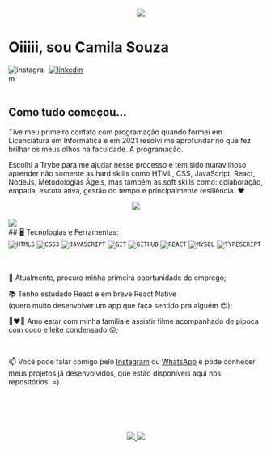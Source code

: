 
<img align="right" width="250px" style="margin-top:-20px" src="https://github.com/camilapdsilva/camilapdsilva/blob/1f8e16fd3657474fcce0be804a6e82d3c213afe5/MilaFace_cropped-removebg-preview.png">

<div dsplay="inline-block">
 
 <h1 align="left">Oiiiii, sou Camila Souza</h1>
 <a href="https://www.instagram.com/milinhaps27/">
    <img align="left" width="80px" src="https://i.ibb.co/qkGSp1D/instagram.png" alt="instagram" style="vertical-align:top;">
  </a> 
  <a href="https://www.linkedin.com/in/camilapdsilva/">
    <img width="80px" src="https://i.ibb.co/RyZx12b/linkedin.png" alt="linkedin" style="vertical-align:top;">
  </a>
</div>

</br>
</br>


## Como tudo começou...

Tive meu primeiro contato com programação quando formei em Licenciatura em Informática e em 2021 resolvi me aprofundar no que fez brilhar os meus olhos na faculdade. A programação. 

Escolhi a Trybe para me ajudar nesse processo e tem sido maravilhoso aprender não somente as hard skills como HTML, CSS, JavaScript, React, NodeJs, Metodologias Ágeis, mas também as soft skills como: colaboração, empatia, escuta ativa, gestão do tempo e principalmente resiliência. ❤

<p align="center">
  <img src="https://super.abril.com.br/wp-content/uploads/2016/09/super_imggato_digitando_0.gif" width="350">
</p>

<img width="300px" align="left" src="https://github.com/camilapdsilva/camilapdsilva/blob/5fb54ec96c123921715098dfdd64f4eec312baa3/MilaBody-removebg-preview.png">
</br>
## 🖥️ Tecnologias e Ferramentas:

</br>
<code><img width="40px" src="https://cdn.jsdelivr.net/gh/devicons/devicon/icons/html5/html5-original-wordmark.svg" title = "HTML5"/></code>
<code><img width="40px" src="https://cdn.jsdelivr.net/gh/devicons/devicon/icons/css3/css3-original-wordmark.svg" title = "CSS3"/></code>
<code><img width="40px" src="https://cdn.jsdelivr.net/gh/devicons/devicon/icons/javascript/javascript-original.svg" title = "JAVASCRIPT"/></code>
<code><img width="40px" src="https://cdn.jsdelivr.net/gh/devicons/devicon/icons/git/git-original.svg" title = "GIT"/></code>
<code><img width="40px" src="https://cdn.jsdelivr.net/gh/devicons/devicon/icons/github/github-original.svg" title = "GITHUB"/></code>
<code><img width="40px" src="https://cdn.jsdelivr.net/gh/devicons/devicon/icons/react/react-original.svg" title = "REACT"/></code>
<code><img width="40px" src="https://cdn.jsdelivr.net/gh/devicons/devicon/icons/mysql/mysql-original.svg" title = "MYSQL"/></code>
<code><img width="40px" src="https://cdn.jsdelivr.net/gh/devicons/devicon/icons/typescript/typescript-original.svg" title = "TYPESCRIPT"/></code>


</br>
</br>
</br>
<div display="inline-block">
 <p align="left">🤿 Atualmente, procuro minha primeira oportunidade de emprego;</p>
 <p align="left">📚 Tenho estudado React e em breve React Native</br>(quero muito desenvolver um app que faça sentido pra alguém 😍);</p>
 <p align="left">👩‍❤️‍👨 Amo estar com minha família e assistir filme acompanhado de pipoca com coco e leite condensado 😝;</p>
</div>



</br>

📫 Você pode falar comigo pelo [Instagram](https://www.instagram.com/milinhaps27/) ou [WhatsApp](https://contate.me/camilapdssouza) e pode conhecer meus projetos já desenvolvidos, que estão disponíveis aqui nos repositórios. =)

</br>

<a href="https://www.instagram.com/milinhaps27/" target="_blank"><img align="right" alt="Instagram" width="22px" src="https://github.com/Aakarsh-B/trying-repos/blob/master/insta.svg" />
<a href="https://www.linkedin.com/in/camilapdsilva/" target="_blank"><img align="right" alt="LinkedIn" width="22px" src="https://github.com/Aakarsh-B/trying-repos/blob/master/linkedin.svg" />
<a href="https://portfolio-camilapdsilva.vercel.app/" target="_blank"><img align="right" alt="Blog" width="22px" src="https://github.com/Aakarsh-B/trying-repos/blob/master/dev-badge.svg" /></a>
</br>
##
<p align="center">
<a href="https://github.com/camilapdsilva">
  <img height="180em" src="https://github-readme-stats-eight-theta.vercel.app/api?username=camilapdsilva&show_icons=true&theme=algolia&include_all_commits=true&count_private=true"/>
  <img height="180em" src="https://github-readme-stats-eight-theta.vercel.app/api/top-langs/?username=camilapdsilva&layout=compact&langs_count=8&theme=algolia"/>
</a>
</p>

